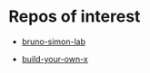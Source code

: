 # Repos of interest

- [bruno-simon-lab](https://github.com/brunosimon/lab)

- [build-your-own-x](https://github.com/rayning0/build-your-own-x)